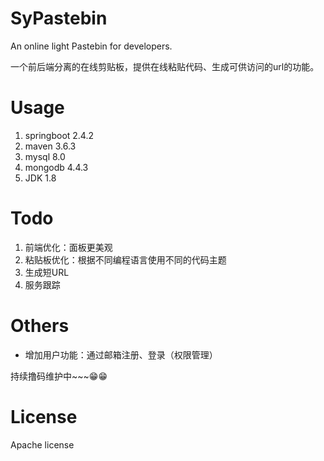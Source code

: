 # SyPastebin
An online light Pastebin for developers.

一个前后端分离的在线剪贴板，提供在线粘贴代码、生成可供访问的url的功能。

# Usage
1. springboot 2.4.2
2. maven 3.6.3
3. mysql 8.0
4. mongodb 4.4.3
5. JDK 1.8


# Todo
1. 前端优化：面板更美观
2. 粘贴板优化：根据不同编程语言使用不同的代码主题
3. 生成短URL
4. 服务跟踪

# Others
* 增加用户功能：通过邮箱注册、登录（权限管理）

持续撸码维护中~~~😁😁

# License
Apache license